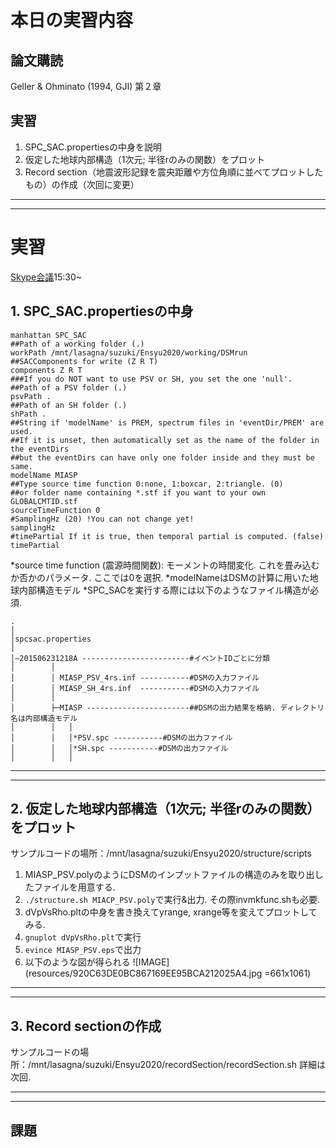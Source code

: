 # 本日の実習内容
## 論文購読
Geller & Ohminato (1994, GJI) 第２章
## 実習
1. SPC_SAC.propertiesの中身を説明
2. 仮定した地球内部構造（1次元; 半径rのみの関数）をプロット
3. Record section（地震波形記録を震央距離や方位角順に並べてプロットしたもの）の作成（次回に変更）

---
---

# 実習
[Skype会議](https://join.skype.com/YsHD0ReeJ1xa)15:30~

## 1. SPC_SAC.propertiesの中身
```
manhattan SPC_SAC
##Path of a working folder (.)
workPath /mnt/lasagna/suzuki/Ensyu2020/working/DSMrun
##SACComponents for write (Z R T)
components Z R T
###If you do NOT want to use PSV or SH, you set the one 'null'.
##Path of a PSV folder (.)
psvPath .
##Path of an SH folder (.)
shPath .
##String if 'modelName' is PREM, spectrum files in 'eventDir/PREM' are used.
##If it is unset, then automatically set as the name of the folder in the eventDirs
##but the eventDirs can have only one folder inside and they must be same.
modelName MIASP
##Type source time function 0:none, 1:boxcar, 2:triangle. (0)
##or folder name containing *.stf if you want to your own GLOBALCMTID.stf 
sourceTimeFunction 0
#SamplingHz (20) !You can not change yet!
samplingHz
#timePartial If it is true, then temporal partial is computed. (false)
timePartial
```

\*source time function (震源時間関数): モーメントの時間変化. これを畳み込むか否かのパラメータ. ここでは0を選択.
\*modelNameはDSMの計算に用いた地球内部構造モデル
\*SPC_SACを実行する際には以下のようなファイル構造が必須.
```
.
│
│spcsac.properties
│
│—201506231218A ------------------------#イベントIDごとに分類
│        │
│        │ MIASP_PSV_4rs.inf -----------#DSMの入力ファイル
│        │ MIASP_SH_4rs.inf  -----------#DSMの入力ファイル
│        │
│        ├─MIASP -----------------------##DSMの出力結果を格納. ディレクトリ名は内部構造モデル
│        │   │
│        │   │*PSV.spc -----------#DSMの出力ファイル
│        │   │*SH.spc -----------#DSMの出力ファイル
│        │   │
```

---
---

## 2. 仮定した地球内部構造（1次元; 半径rのみの関数）をプロット
サンプルコードの場所：/mnt/lasagna/suzuki/Ensyu2020/structure/scripts

1. MIASP_PSV.polyのようにDSMのインプットファイルの構造のみを取り出したファイルを用意する. 
2. `./structure.sh MIACP_PSV.poly`で実行&出力. その際invmkfunc.shも必要.
3. dVpVsRho.pltの中身を書き換えてyrange, xrange等を変えてプロットしてみる.
4. `gnuplot dVpVsRho.plt`で実行
5. `evince MIASP_PSV.eps`で出力
6. 以下のような図が得られる
![IMAGE](resources/920C63DE0BC867169EE95BCA212025A4.jpg =661x1061)

---
---

## 3. Record sectionの作成
サンプルコードの場所：/mnt/lasagna/suzuki/Ensyu2020/recordSection/recordSection.sh
詳細は次回.

---
---

## 課題
